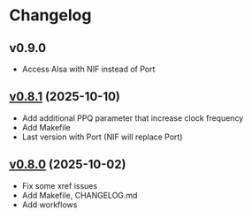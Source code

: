 # Changelog

## v0.9.0 

- Access Alsa with NIF instead of Port

## [v0.8.1](https://github.com/bougueil/hwclock/tree/v0.8.1) (2025-10-10)

- Add additional PPQ parameter that increase clock frequency
- Add Makefile
- Last version with Port (NIF will replace Port)

## [v0.8.0](https://github.com/bougueil/hwclock/tree/v0.8.0) (2025-10-02)

- Fix some xref issues
- Add Makefile, CHANGELOG.md
- Add workflows
